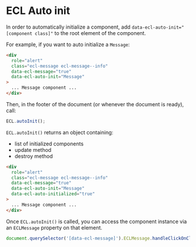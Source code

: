 # ECL Auto init

In order to automatically initialize a component, add `data-ecl-auto-init="[component class]"` to the root element of the component.

For example, if you want to auto initialize a `Message`:

```html
<div
  role="alert"
  class="ecl-message ecl-message--info"
  data-ecl-message="true"
  data-ecl-auto-init="Message"
>
  ... Message component ...
</div>
```

Then, in the footer of the document (or whenever the document is ready), call:

```js
ECL.autoInit();
```

`ECL.autoInit()` returns an object containing:

- list of initialized components
- update method
- destroy method

```html
<div
  role="alert"
  class="ecl-message ecl-message--info"
  data-ecl-message="true"
  data-ecl-auto-init="Message"
  data-ecl-auto-initialized="true"
>
  ... Message component ...
</div>
```

Once `ECL.autoInit()` is called, you can access the component instance via an `ECLMessage` property on that element.

```js
document.querySelector('[data-ecl-message]').ECLMessage.handleClickOnClose();
```
